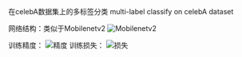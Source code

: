 在celebA数据集上的多标签分类
multi-label classify on celebA dataset

网络结构：类似于Mobilenetv2
![Mobilenetv2](https://i.loli.net/2018/12/24/5c208a8078371.png)


训练精度：
![精度](https://i.loli.net/2018/12/24/5c20893fb191b.png)
训练损失：
![损失](https://i.loli.net/2018/12/24/5c20893fc93ca.png)
